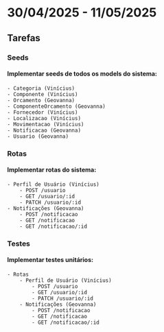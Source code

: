 # 30/04/2025 - 11/05/2025

## Tarefas

### Seeds

#### Implementar seeds de todos os models do sistema:
    - Categoria (Vinícius)
    - Componente (Vinícius)
    - Orcamento (Geovanna)
    - ComponenteOrcamento (Geovanna)
    - Fornecedor (Vinícius)
    - Localizacao (Vinícius)
    - Movimentacao (Vinícius)
    - Notificacao (Geovanna)
    - Usuario (Geovanna)

### Rotas

#### Implementar rotas do sistema:
    - Perfil de Usuário (Vinícius)
        - POST /usuario
        - GET /usuario/:id
        - PATCH /usuario/:id
    - Notificações (Geovanna)
        - POST /notificacao
        - GET /notificacao
        - GET /notificacao/:id

### Testes

#### Implementar testes unitários:

    - Rotas
        - Perfil de Usuário (Vinícius)
            - POST /usuario
            - GET /usuario/:id
            - PATCH /usuario/:id
        - Notificações (Geovanna)
            - POST /notificacao
            - GET /notificacao
            - GET /notificacao/:id
